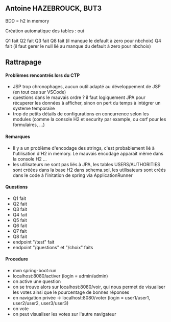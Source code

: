 ## Antoine HAZEBROUCK, BUT3

BDD = h2 in memory

Création automatique des tables : oui


Q1 fait
Q2 fait
Q3 fait
Q8 fait (il manque le default à zero pour nbchoix)
Q4 fait (il faut gerer le null lié au manque du default à zero pour nbchoix)


## Rattrapage

#### Problèmes rencontrés lors du CTP

- JSP trop chronophages, aucun outil adapté au développement de JSP (en tout cas sur VSCode)
- questions dans le mauvais ordre ? il faut logiquement JPA pour récuperer les données à afficher, sinon on pert du temps à intégrer un systeme temporaire
- trop de petits détails de configurations en concurrence selon les modules (comme la console H2 et security par example, ou csrf pour les formulaires, ...)

#### Remarques

- Il y a un problème d'encodage des strings, c'est probablement lié à l'utilisation d'H2 in memory. Le mauvais encodage apparait même dans la console H2 ...
- les utilisateurs ne sont pas liés à JPA, les tables USERS/AUTHORITIES sont créées dans la base H2 dans schema.sql, les utilisateurs sont créés dans le code à l'initation de spring via ApplicationRunner

#### Questions

- Q1 fait
- Q2 fait
- Q3 fait
- Q4 fait
- Q5 fait
- Q6 fait
- Q7 fait
- Q8 fait
- endpoint "/test" fait
- endpoint "/questions" et "/choix" faits

#### Procedure

- mvn spring-boot:run
- localhost:8080/activer (login = admin/admin)
- on active une question
- on se trouve alors sur localhost:8080/voir, qui nous permet de visualiser les votes ainsi que le pourcentage de bonnes réponses
- en navigation privée -> localhost:8080/voter (login = user1/user1, user2/user2, user3/user3)
- on vote
- on peut visualiser les votes sur l'autre navigateur